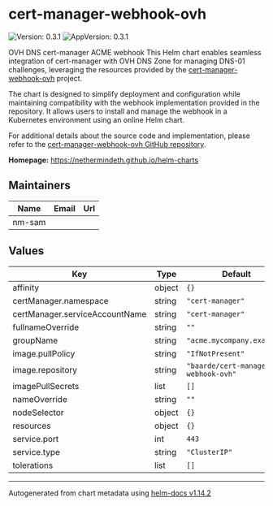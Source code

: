 
# cert-manager-webhook-ovh

![Version: 0.3.1](https://img.shields.io/badge/Version-0.3.1-informational?style=flat-square) ![AppVersion: 0.3.1](https://img.shields.io/badge/AppVersion-0.3.1-informational?style=flat-square)

OVH DNS cert-manager ACME webhook
This Helm chart enables seamless integration of cert-manager with OVH DNS Zone for managing DNS-01 challenges, leveraging the resources provided by the [cert-manager-webhook-ovh](https://github.com/baarde/cert-manager-webhook-ovh) project.  

The chart is designed to simplify deployment and configuration while maintaining compatibility with the webhook implementation provided in the repository. It allows users to install and manage the webhook in a Kubernetes environment using an online Helm chart.  

For additional details about the source code and implementation, please refer to the [cert-manager-webhook-ovh GitHub repository](https://github.com/baarde/cert-manager-webhook-ovh).

**Homepage:** <https://nethermindeth.github.io/helm-charts>

## Maintainers

| Name | Email | Url |
| ---- | ------ | --- |
| nm-sam |  |  |

## Values

| Key | Type | Default | Description |
|-----|------|---------|-------------|
| affinity | object | `{}` |  |
| certManager.namespace | string | `"cert-manager"` |  |
| certManager.serviceAccountName | string | `"cert-manager"` |  |
| fullnameOverride | string | `""` |  |
| groupName | string | `"acme.mycompany.example"` |  |
| image.pullPolicy | string | `"IfNotPresent"` |  |
| image.repository | string | `"baarde/cert-manager-webhook-ovh"` |  |
| imagePullSecrets | list | `[]` |  |
| nameOverride | string | `""` |  |
| nodeSelector | object | `{}` |  |
| resources | object | `{}` |  |
| service.port | int | `443` |  |
| service.type | string | `"ClusterIP"` |  |
| tolerations | list | `[]` |  |

----------------------------------------------
Autogenerated from chart metadata using [helm-docs v1.14.2](https://github.com/norwoodj/helm-docs/releases/v1.14.2)
